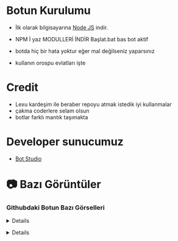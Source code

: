  # Botun Kurulumu


- İlk olarak bilgisayarına [Node JS](https://nodejs.org/en/) indir.

- NPM İ yaz MODULLERİ İNDİR Başlat.bat bas bot aktif
- botda hiç bir hata yoktur eğer mal değilseniz yaparsınız
- kullanın orospu evlatları işte

# Credit

- Lexu kardeşim ile beraber repoyu atmak istedik iyi kullanmalar
- çakma coderlere selam olsun
- botlar farklı mantık taşımakta

# Developer sunucumuz

- [Bot Studio](https://discord.gg/botstudios)


# 📷 Bazı Görüntüler

### Githubdaki Botun Bazı Görselleri
<details>

![image](https://cdn.discordapp.com/attachments/1197997939608535102/1206727356287557653/image.png?ex=65dd0f6d&is=65ca9a6d&hm=da6c0d3a2d4897ffce490919987b086b268e2d3db796353b76fee554456381e7&)
![image](https://cdn.discordapp.com/attachments/1197997796125593742/1206728720493182976/image.png?ex=65dd10b2&is=65ca9bb2&hm=17cbb85568ccbfc6fcc2a149832caf423beedb198dfa9bfee793756ced1d0c67&)
![image](https://cdn.discordapp.com/attachments/1197997796125593742/1206729606984503327/image.png?ex=65dd1186&is=65ca9c86&hm=00ce71ee48465e97af7ebfcb54fa765b30c8a055c1fc90f9d466b5fb55c2f413&)
![image](https://cdn.discordapp.com/attachments/1197997796125593742/1206730248259903539/image.png?ex=65dd121f&is=65ca9d1f&hm=de9bc8cedaa1b0bb523215d71a3477ac5968615d99295166e7f587b3c3496cf4&)
![image](https://cdn.discordapp.com/attachments/1197997796125593742/1206730412374884433/image.png?ex=65dd1246&is=65ca9d46&hm=eecd013017d91821edf8e3f51979c8be22a88321ab7032b6b1072d8b3746fde0&)
![image](https://cdn.discordapp.com/attachments/1197997796125593742/1206730505857409065/image.png?ex=65dd125c&is=65ca9d5c&hm=2e0ddf1ad6da7b8ebe555b5e6d79076323cead98c820ed2910e57416a03d9b3a&)</details>
<details>
 
</details>
